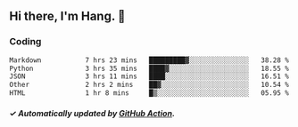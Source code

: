 ## Hi there, I'm Hang. 👋

### Coding

<!--START_SECTION:waka-->

```txt
Markdown           7 hrs 23 mins   █████████▓░░░░░░░░░░░░░░░   38.28 %
Python             3 hrs 35 mins   ████▓░░░░░░░░░░░░░░░░░░░░   18.55 %
JSON               3 hrs 11 mins   ████░░░░░░░░░░░░░░░░░░░░░   16.51 %
Other              2 hrs 2 mins    ██▓░░░░░░░░░░░░░░░░░░░░░░   10.54 %
HTML               1 hr 8 mins     █▒░░░░░░░░░░░░░░░░░░░░░░░   05.95 %
```

<!--END_SECTION:waka-->

##### ✓ Automatically updated by [GitHub Action](https://github.com/huhuhang/huhuhang/actions).
